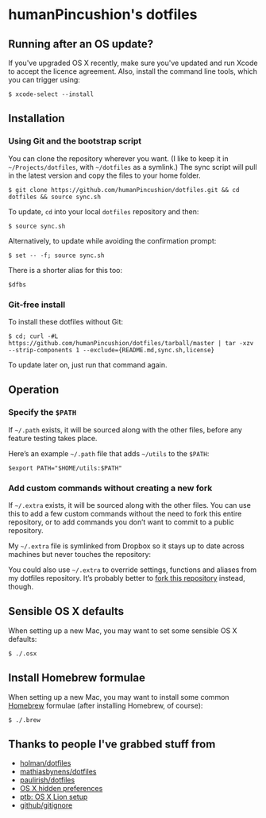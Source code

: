 # humanPincushion's dotfiles

## Running after an OS update?

If you've upgraded OS X recently, make sure you've updated and run Xcode to accept the licence agreement. Also, install the command line tools, which you can trigger using:

```
$ xcode-select --install
```

## Installation

### Using Git and the bootstrap script

You can clone the repository wherever you want. (I like to keep it in `~/Projects/dotfiles`, with `~/dotfiles` as a symlink.) The sync script will pull in the latest version and copy the files to your home folder.

```
$ git clone https://github.com/humanPincushion/dotfiles.git && cd dotfiles && source sync.sh
```

To update, `cd` into your local `dotfiles` repository and then:

```
$ source sync.sh
```

Alternatively, to update while avoiding the confirmation prompt:

```
$ set -- -f; source sync.sh
```

There is a shorter alias for this too:

```
$dfbs
```


### Git-free install

To install these dotfiles without Git:

```
$ cd; curl -#L https://github.com/humanPincushion/dotfiles/tarball/master | tar -xzv --strip-components 1 --exclude={README.md,sync.sh,license}
```

To update later on, just run that command again.

## Operation

### Specify the `$PATH`

If `~/.path` exists, it will be sourced along with the other files, before any feature testing takes place.

Here’s an example `~/.path` file that adds `~/utils` to the `$PATH`:

```
$export PATH="$HOME/utils:$PATH"
```

### Add custom commands without creating a new fork

If `~/.extra` exists, it will be sourced along with the other files. You can use this to add a few custom commands without the need to fork this entire repository, or to add commands you don’t want to commit to a public repository.

My `~/.extra` file is symlinked from Dropbox so it stays up to date across machines but never touches the repository:

You could also use `~/.extra` to override settings, functions and aliases from my dotfiles repository. It’s probably better to [fork this repository](https://github.com/humanPincushion/dotfiles/fork) instead, though.

## Sensible OS X defaults

When setting up a new Mac, you may want to set some sensible OS X defaults:

```
$ ./.osx
```

## Install Homebrew formulae

When setting up a new Mac, you may want to install some common [Homebrew](http://brew.sh/) formulae (after installing Homebrew, of course):

```
$ ./.brew
```

## Thanks to people I've grabbed stuff from
- [holman/dotfiles](https://github.com/holman/dotfiles/)
- [mathiasbynens/dotfiles](https://github.com/mathiasbynens/dotfiles/)
- [paulirish/dotfiles](https://github.com/paulirish/dotfiles/)
- [OS X hidden preferences](http://lri.me/osx.html#hidden-preferences)
- [ptb: OS X Lion setup](https://github.com/ptb/Mac-OS-X-Lion-Setup/blob/master/setup.sh)
- [github/gitignore](https://github.com/github/gitignore)